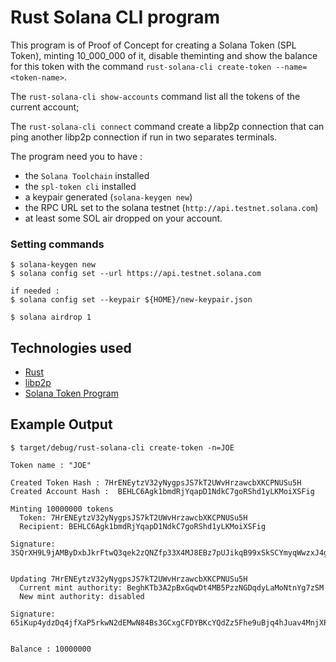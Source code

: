 # Rust Solana CLI program

This program is of Proof of Concept for creating a Solana Token (SPL Token), minting 10_000_000 of it, disable theminting and show the balance for this token with the command `rust-solana-cli create-token --name=<token-name>`.

The `rust-solana-cli show-accounts` command list all the tokens of the current account;

The `rust-solana-cli connect` command create a libp2p connection that can ping another libp2p connection if run in two separates terminals.

The program need you to have : 
- the `Solana Toolchain` installed
- the `spl-token cli` installed
- a keypair generated (`solana-keygen new`)
- the RPC URL set to the solana testnet (`http://api.testnet.solana.com`) 
- at least some SOL air dropped on your account.

### Setting commands
```
$ solana-keygen new
$ solana config set --url https://api.testnet.solana.com

if needed :
$ solana config set --keypair ${HOME}/new-keypair.json

$ solana airdrop 1
```

## Technologies used

- [Rust](https://www.rust-lang.org)
- [libp2p](https://docs.rs/libp2p/latest/libp2p/index.html)
- [Solana Token Program](https://github.com/solana-labs/solana-program-library/tree/master/token)

## Example Output

```
$ target/debug/rust-solana-cli create-token -n=JOE

Token name : "JOE"

Created Token Hash : 7HrENEytzV32yNygpsJS7kT2UWvHrzawcbXKCPNUSu5H
Created Account Hash :  BEHLC6Agk1bmdRjYqapD1NdkC7goRShd1yLKMoiXSFig

Minting 10000000 tokens
  Token: 7HrENEytzV32yNygpsJS7kT2UWvHrzawcbXKCPNUSu5H
  Recipient: BEHLC6Agk1bmdRjYqapD1NdkC7goRShd1yLKMoiXSFig

Signature: 3SQrXH9L9jAMByDxbJkrFtwQ3qek2zQNZfp33X4MJ8EBz7pUJikqB99xSkSCYmyqWwzxJ4gZDCBKz5j62jrD7FN3


Updating 7HrENEytzV32yNygpsJS7kT2UWvHrzawcbXKCPNUSu5H
  Current mint authority: BeghKTb3A2pBxGqwDt4MB5PzzNGDqdyLaMoNtnYg7zSM
  New mint authority: disabled

Signature: 65iKup4ydzDq4jfXaP5rkwN2dEMwN84Bs3GCxgCFDYBKcYQdZz5Fhe9uBjq4hJuav4MnjXPx1XZYamwTExQ2C4UL


Balance : 10000000
```

